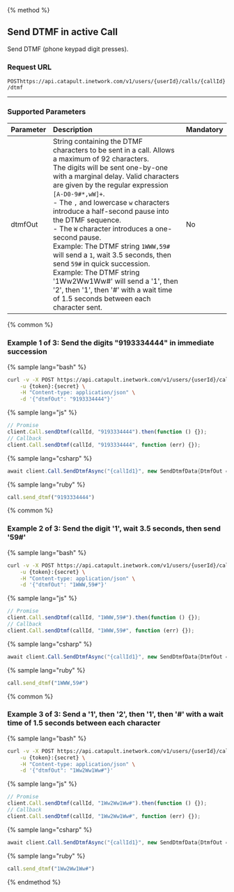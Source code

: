 {% method %}

## Send DTMF in active Call
Send DTMF (phone keypad digit presses).

### Request URL

<code class="post">POST</code>`https://api.catapult.inetwork.com/v1/users/{userId}/calls/{callId}/dtmf`

---

### Supported Parameters

| Parameter | Description                                                 | Mandatory |
|:----------|:------------------------------------------------------------|:----------|
| dtmfOut   | String containing the DTMF characters to be sent in a call. Allows a maximum of 92 characters.<br/>The digits will be sent one-by-one with a marginal delay. Valid characters are given by the regular expression `[A-D0-9#*,wW]+`.<br/>- The `,` and lowercase `w` characters introduce a half-second pause into the DTMF sequence.<br/>- The `W` character introduces a one-second pause.<br/>Example: The DTMF string `1WWW,59#` will send a `1`, wait 3.5 seconds, then send `59#` in quick succession.<br/>Example: The DTMF string '1Ww2Ww1Ww#' will send a '1', then '2', then '1', then '#' with a wait time of 1.5 seconds between each character sent. | No        |

{% common %}

### Example 1 of 3: Send the digits "9193334444" in immediate succession

{% sample lang="bash" %}

```bash
curl -v -X POST https://api.catapult.inetwork.com/v1/users/{userId}/calls/{callId}/dtmf \
	-u {token}:{secret} \
	-H "Content-type: application/json" \
	-d '{"dtmfOut": "9193334444"}'
```

{% sample lang="js" %}

```js
// Promise
client.Call.sendDtmf(callId, "9193334444").then(function () {});
// Callback
client.Call.sendDtmf(callId, "9193334444", function (err) {});
```

{% sample lang="csharp" %}

```csharp
await client.Call.SendDtmfAsync("{callId1}", new SendDtmfData{DtmfOut = "9193334444"});
```

{% sample lang="ruby" %}

```ruby
call.send_dtmf("9193334444")
```

{% common %}

### Example 2 of 3: Send the digit '1', wait 3.5 seconds, then send '59#'

{% sample lang="bash" %}

```bash
curl -v -X POST https://api.catapult.inetwork.com/v1/users/{userId}/calls/{callId}/dtmf \
	-u {token}:{secret} \
	-H "Content-type: application/json" \
	-d '{"dtmfOut": "1WWW,59#"}'
```

{% sample lang="js" %}

```js
// Promise
client.Call.sendDtmf(callId, "1WWW,59#").then(function () {});
// Callback
client.Call.sendDtmf(callId, "1WWW,59#", function (err) {});
```

{% sample lang="csharp" %}

```csharp
await client.Call.SendDtmfAsync("{callId1}", new SendDtmfData{DtmfOut = "1WWW,59#"});
```

{% sample lang="ruby" %}

```ruby
call.send_dtmf("1WWW,59#")
```

{% common %}

### Example 3 of 3: Send a '1', then '2', then '1', then '#' with a wait time of 1.5 seconds between each character

{% sample lang="bash" %}

```bash
curl -v -X POST https://api.catapult.inetwork.com/v1/users/{userId}/calls/{callId}/dtmf \
	-u {token}:{secret} \
	-H "Content-type: application/json" \
	-d '{"dtmfOut": "1Ww2Ww1Ww#"}'
```

{% sample lang="js" %}

```js
// Promise
client.Call.sendDtmf(callId, "1Ww2Ww1Ww#").then(function () {});
// Callback
client.Call.sendDtmf(callId, "1Ww2Ww1Ww#", function (err) {});
```

{% sample lang="csharp" %}

```csharp
await client.Call.SendDtmfAsync("{callId1}", new SendDtmfData{DtmfOut = "1Ww2Ww1Ww#"});
```

{% sample lang="ruby" %}

```ruby
call.send_dtmf("1Ww2Ww1Ww#")
```
{% endmethod %}
